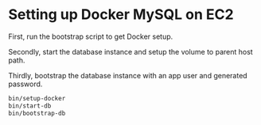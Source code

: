 # Setting up Docker MySQL on EC2

First, run the bootstrap script to get Docker setup.

Secondly, start the database instance and setup the volume to parent host path.

Thirdly, bootstrap the database instance with an app user and generated password.

```bash
bin/setup-docker
bin/start-db
bin/bootstrap-db
```
